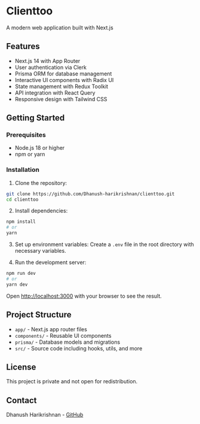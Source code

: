 # Clienttoo

A modern web application built with Next.js

## Features

- Next.js 14 with App Router
- User authentication via Clerk
- Prisma ORM for database management
- Interactive UI components with Radix UI
- State management with Redux Toolkit
- API integration with React Query
- Responsive design with Tailwind CSS

## Getting Started

### Prerequisites

- Node.js 18 or higher
- npm or yarn

### Installation

1. Clone the repository:
```bash
git clone https://github.com/Dhanush-harikrishnan/clienttoo.git
cd clienttoo
```

2. Install dependencies:
```bash
npm install
# or
yarn
```

3. Set up environment variables:
Create a `.env` file in the root directory with necessary variables.

4. Run the development server:
```bash
npm run dev
# or
yarn dev
```

Open [http://localhost:3000](http://localhost:3000) with your browser to see the result.

## Project Structure

- `app/` - Next.js app router files
- `components/` - Reusable UI components
- `prisma/` - Database models and migrations
- `src/` - Source code including hooks, utils, and more

## License

This project is private and not open for redistribution.

## Contact

Dhanush Harikrishnan - [GitHub](https://github.com/Dhanush-harikrishnan)
